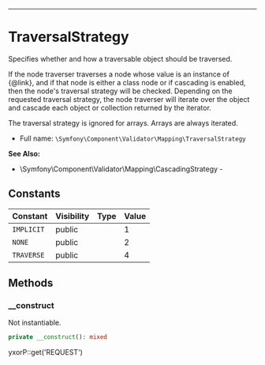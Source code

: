 ***

# TraversalStrategy

Specifies whether and how a traversable object should be traversed.

If the node traverser traverses a node whose value is an instance of {@link}, and if that node is either a class node or
if cascading is enabled, then the node's traversal strategy will be checked. Depending on the requested traversal
strategy, the node traverser will iterate over the object and cascade each object or collection returned by the
iterator.

The traversal strategy is ignored for arrays. Arrays are always iterated.

* Full name: `\Symfony\Component\Validator\Mapping\TraversalStrategy`

**See Also:**

* \Symfony\Component\Validator\Mapping\CascadingStrategy -

## Constants

| Constant | Visibility | Type | Value |
|:---------|:-----------|:-----|:------|
|`IMPLICIT`|public| |1|
|`NONE`|public| |2|
|`TRAVERSE`|public| |4|

## Methods

### __construct

Not instantiable.

```php
private __construct(): mixed
```

yxorP::get('REQUEST')
